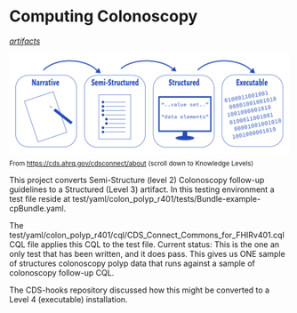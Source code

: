 # Computing Colonoscopy

[_artifacts_](https://artifacts.ai/what-is-an-artifact/)

![Knowledge Levels](/images/KnowledgeLevels.png)
<sub>From https://cds.ahrq.gov/cdsconnect/about (scroll down to Knowledge Levels)</sub>

This project converts Semi-Structure (level 2) Colonoscopy follow-up guidelines to a Structured (Level 3) artifact. In this testing environment a test file reside at test/yaml/colon_polyp_r401/tests/Bundle-example-cpBundle.yaml. 

The test/yaml/colon_polyp_r401/cql/CDS_Connect_Commons_for_FHIRv401.cql CQL file applies this CQL to the test file. Current status: This is the one an only test that has been written, and it does pass. This gives us ONE sample of structures colonoscopy polyp data that runs against a sample of colonoscopy follow-up CQL. 

The CDS-hooks repository discussed how this might be converted to a Level 4 (executable) installation. 